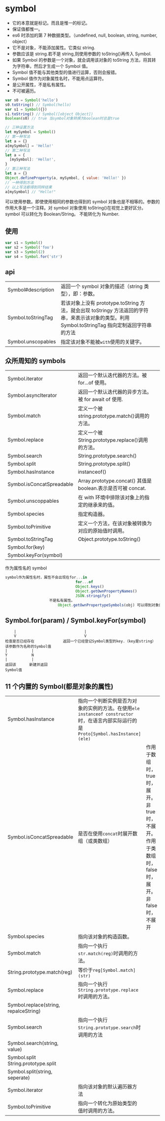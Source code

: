 # symbol

- 它的本意就是标记。而且是惟一的标记。
- 保证值都惟一。
- es6 时添加的第 7 种数据类型。（undefined, null, boolean, string, number, object）
- 它不是对象，不能添加属性。它类似 string.
- 参数应该是 string.若不是 string,则使用参数的 toString()再传入 Symbol.
- 如果 Symbol 的参数是一个对象，就会调用该对象的 toString 方法，将其转为字符串，然后才生成一个 Symbol 值。
- Symbol 值不能与其他类型的值进行运算，否则会报错。
- Symbol 值作为对象属性名时，不能用点运算符。
- 是公开属性，不是私有属性。
- 不可被遍历。

```js
var s0 = Symbol('hello')
s0.toString() // Symbol(hello)
var s1 = Symbol({})
s1.toString() // Symbol([object Object])
Boolean(s0) // true 当symbol对象转换为boolean时总是true
```

```js
// 三种设置方法
let mySymbol = Symbol()
// 第一种写法
let a = {}
a[mySymbol] = 'Hello!'
// 第二种写法
let a = {
  [mySymbol]: 'Hello!',
}
// 第三种写法
let a = {}
Object.defineProperty(a, mySymbol, { value: 'Hello!' })
// 一种得到方法
// 以上写法都得到同样结果
a[mySymbol] // "Hello!"
```

可以使用参数。即使使用相同的参数也得到的 symbol 对象也是不相等的。参数的作用大多是一个注释。对 symbol 对象使用 toString()在视觉上更好区分。
symbol 可以转化为 Boolean/String。
不能转化为 Number.

## 使用

```js
var s1 = Symbol()
var s2 = Symbol('foo')
var s3 = Symbol(2)
var s4 = Symbol.for('str')
```

## api

|                    |                                                                                                                                                   |     |
| ------------------ | ------------------------------------------------------------------------------------------------------------------------------------------------- | --- |
| Symbol#description | 返回一个 symbol 对象的描述（string 类型），即：参数。                                                                                             |     |
| Symbol.toStringTag | 若该对象上没有 prototype.toString 方法，就会出现 toStringy 方法返回的字符串，来表示该对象的类型。利用 Symbol.toStringTag 指向定制返回字符串的方法 |     |
| Symbol.unscopables | 指定该对象不能被`with`使用的关键字。                                                                                                              |     |

## 众所周知的 symbols

|                           |                                                              |     |
| ------------------------- | ------------------------------------------------------------ | --- |
| Symbol.iterator           | 返回一个默认迭代器的方法。被 for...of 使用。                 |     |
| Symbol.asyncIterator      | 返回一个默认迭代器的异步方法。被 for await of 使用.          |     |
| Symbol.match              | 定义一个被 string.prototype.match()调用的方法。              |     |
| Symbol.replace            | 定义一个被 String.prototype.replace()调用的方法。            |     |
| Symbol.search             | String.prototype.search()                                    |     |
| Symbol.split              | String.prototype.split()                                     |     |
| Symbol.hasInstance        | instanceof()                                                 |     |
| Symbol.isConcatSpreadable | Array.prototype.concat() 其值是 boolean.表示是否可被 concat. |     |
| Symbol.unscoppables       | 在 with 环境中排除该对象上的指定的继承来的值。               |     |
| Symbol.species            | 指定构造器。                                                 |     |
| Symbol.toPrimitive        | 定义一个方法，在该对象被转换为对应的原始值时调用。           |     |
| Symbol.toStringTag        | Object.prototype.toString()                                  |     |
| Symbol.for(key)           |                                                              |     |
| Symbol.keyFor(symbol)     |                                                              |     |

作为属性名的 symbol

```js
symbol作为属性名时，属性不会出现在for...in
                                for...of
                                Object.keys()
                                Object.getOwnPropertyNames()
                                JSON.stringify()
                    不是私有属性。
                        Object.getOwnPropertypeSymbols(obj) 可以得到对象的所有symbol属性名。
```

## Symbol.for(param) / Symbol.keyFor(symbol)

        |                               |
        V                               V
    检查是否已经存在             返回一个已经登记Symbol类型的key.（key是string）
    该参数作为名称的Symbol值
    |           |
    Y           N
    |           |
    返回该      新建并返回
    Symbol值

## 11 个内置的 Symbol(都是对象的属性)

|                                       |                                                                                                                                      |                                                                                                         |
| ------------------------------------- | ------------------------------------------------------------------------------------------------------------------------------------ | ------------------------------------------------------------------------------------------------------- |
| Symbol.hasInstance                    | 指向一个判断实例是否为对象的实例的方法。在使用`ele instanceof constructor`时，在语言内部实际运行的是`Proto[Symbol.hasInstance](ele)` |                                                                                                         |
| Symbol.isConcatSpreadable             | 是否在使用`concat`时展开数组（或类数组）                                                                                             | 作用于数组时，true 时，展开。 非 true 时，不展开。 作用于类数组时，false 时，展开。 非 false 时，不展开 |
| Symbol.species                        | 指向该对象的构造函数。                                                                                                               |                                                                                                         |
| Symbol.match                          | 指向一个执行`str.match(reg)`时调用的方法。                                                                                           |                                                                                                         |
| String.prototype.match(reg)           | 等价于`reg[Symbol.match](str)`                                                                                                       |                                                                                                         |
| Symbol.replace                        | 指向一个执行`String.prototype.replace`时调用的方法。                                                                                 |                                                                                                         |
| Symbol.replace(string, repalceString) |                                                                                                                                      |                                                                                                         |
| Symbol.search                         | 指向一个执行`String.prototype.search`时调用的方法                                                                                    |                                                                                                         |
| Symbol.search(string, value)          |                                                                                                                                      |                                                                                                         |
| Symbol.split String.prototype.split   |                                                                                                                                      |                                                                                                         |
| Symbol.split(string, seperate)        |                                                                                                                                      |                                                                                                         |
| Symbol.iterator                       | 指向该对象的默认遍历器方法                                                                                                           |                                                                                                         |
| Symbol.toPrimitive                    | 指向一个转化为原始类型的值时调用的方法。                                                                                             |                                                                                                         |
